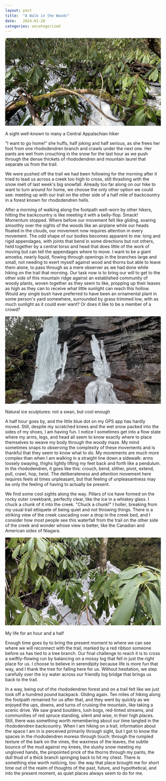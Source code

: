 ```yaml
---
layout: post
title:  "A Walk in the Woods"
date:   2024-01-28
categories: uncategorized
---
```

<div class="image-with-description">
    <img src="/assets/images/2024-01-28-rhodos-1.JPG" alt="Image Description">
    <p class="description">A sight well-known to many a Central Appalachian hiker</p>
</div>

"I want to go home!" she huffs, half joking and half serious, as she frees her foot from one rhododendren branch and crawls under the next one. Her pants are wet from crouching in the snow for the last hour as we push through the dense thickets of rhododendren and mountain laurel that separate us from the trail.

We were pushed off the trail we had been following for the morning after it tried to lead us across a creek too high to cross, still thrashing with the snow melt of last week's big snowfall. Already too far along on our hike to want to turn around for home, we choose the only other option we could see: meeting up with our trail on the other side of a half mile of backcountry in a forest known for rhododendren hells.

After a morning of walking along the footpath well-worn by other hikers, hitting the backcountry is like meeting it with a belly-flop. Smack! Momentum stopped. Where before our movement felt like gliding, soaring smoothly over the sights of the woods like an airplane while our heads floated in the clouds, our movement now requires attention in every movement. The odd shape of our bodies becomes apparent to me: long and rigid appendages, with joints that bend in some directions but not others, held together by a central torso and head that does little of the work of moving but can tell the appendages where to move. I want to be a giant amoeba, nearly liquid, flowing through openings in the branches large and small, not needing to exert myself against wood and thorns but able to leave them alone, to pass through as a mere observer as we had done while hiking on the trail that morning. Our task now is to bring our will to get to the other side of this mountain ridge against an established community of woody plants, woven together as they seem to like, propping up their leaves as high as they can to receive what little sunlight can reach this hollow. Would any single bush have preferred to have been an ornamental plant in some person's yard somewhere, surrounded by grass trimmed low, with as much sunlight as it could ever want? Or does it like to be a member of a crowd?

<div class="image-with-description">
    <img src="/assets/images/2024-01-28-hike-ice.JPG" alt="Image Description">
    <p class="description">Natural ice sculptures: not a swan, but cool enough</p>
</div>

A half hour goes by, and the little blue dot on my GPS app has hardly moved. Still, despite my scratched knees and the wet snow packed into the sides of my shoes, I am having fun. I notice I sometimes get into a flow state where my arms, legs, and head all seem to know exactly where to place themselves to weave my body through the woody maze. My mind sometimes snaps to observing the complexity of these movements and is thankful that they seem to know what to do. My movements are much more complex than when I am walking in a straight line down a sidewalk: arms loosely swaying, thighs lightly lifting my feet back and forth like a pendulum. In the rhododendren, it goes like this: crouch, bend, slither, pivot, extend, pull, crawl, hop, twist. The deliberateness and attention movement here requires feels at times unpleasant, but that feeling of unpleasantness may be only the feeling of having to actually be present.

We find some cool sights along the way. Pillars of ice have formed on the rocky outer creekbank, perfectly clear, like the ice in a whiskey glass. I chuck a chunk of it into the creek. "Chuck a chunk!" I holler, breaking from my usual trail ettiquete of being quiet and not throwing things. There is a striking view of the creek cascading over a drop in the creek bed, and I consider how most people see this waterfall from the trail on the other side of the creek and wonder whose view is better, like the Canadian and American sides of Niagara.

<div class="image-with-description">
    <img src="/assets/images/2024-01-28-rhodos-2.JPG" alt="Image Description">
    <p class="description">My life for an hour and a half</p>
</div>

Enough time goes by to bring the present moment to where we can see where we will reconnect with the trail, marked by a red ribbon someone before us has tied to a tree branch. Our final challenge to reach it is to cross a swiftly-flowing run by balancing on a mossy log that fell in just the right place for us. I choose to believe in serendipity because life is more fun that way, and I thank the tree for falling here for us. Without hesitation, we step carefully over the icy water across our friendly log bridge that brings us back to the trail.

In a way, being out of the rhododendren forest and on a trail felt like we just took off a hundred pound backpack. Gliding again. Ten miles of hiking along the footpath remained for us after that, and they went by quickly as we enjoyed the ups, downs, and turns of cruising the mountain, like taking a scenic drive. We saw grand boulders, lush bogs, red-tinted streams, and communities of red spruce standing, silent and wise, in their high places. Still, there was something worth remembering about our time tangled in the rhododendren backcountry. When I am hiking on a trail, information about the space I am in is perceived primarily through sight, but I got to know the spaces in the rhododendren moreso through touch: through the rumpled texture of the bark on the vines, the waxiness of the leaves, the subtle bounce of the mud against my knees, the slushy snow meeting my ungloved hands, the pinpointed prick of the thorns through my pants, the dull thud of a thick branch springing back to hit my chest. There is something else worth noticing, too: the way that place brought me for short time out of the realm of thoughts of the past, future, and hypothetical, and into the present moment, as quiet places always seem to do for me.
